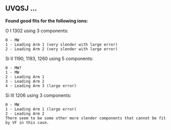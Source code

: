 ## UVQSJ ...

**Found good fits for the following ions:**

O I 1302 using 3 components:
```
0 - MW
1 - Leading Arm 1 (very slender with large error)
2 - Leading Arm 2 (very slender with large error)
```
Si II 1190, 1193, 1260 using 5 components:
```
0 - MW?
1 - MW
2 - Leading Arm 1
3 - Leading Arm 2
4 - Leading Arm 3 (large error)
```
Si III 1206 using 3 components:
```
0 - MW
1 - Leading Arm 1 (large error)
2 - Leading Arm 2
There seem to be some other more slender components that cannot be fit by VF in this case.
```